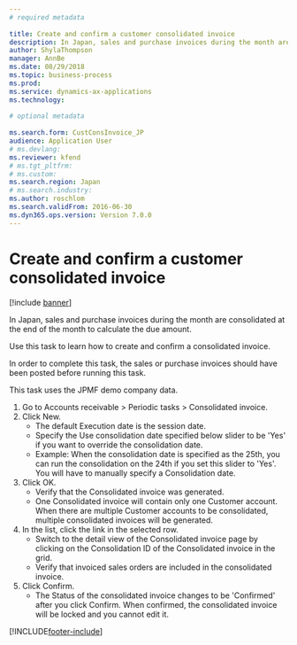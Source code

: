 ```yaml
--- 
# required metadata 
 
title: Create and confirm a customer consolidated invoice
description: In Japan, sales and purchase invoices during the month are consolidated at the end of the month to calculate the due amount. 
author: ShylaThompson
manager: AnnBe 
ms.date: 08/29/2018
ms.topic: business-process 
ms.prod:  
ms.service: dynamics-ax-applications 
ms.technology:  
 
# optional metadata 
 
ms.search.form: CustConsInvoice_JP   
audience: Application User 
# ms.devlang:  
ms.reviewer: kfend
# ms.tgt_pltfrm:  
# ms.custom:  
ms.search.region: Japan
# ms.search.industry: 
ms.author: roschlom
ms.search.validFrom: 2016-06-30 
ms.dyn365.ops.version: Version 7.0.0 
---
```

# Create and confirm a customer consolidated invoice

[!include [banner](../../includes/banner.md)]

In Japan, sales and purchase invoices during the month are consolidated at the end of the month to calculate the due amount. 



Use this task to learn how to create and confirm a consolidated invoice. 



In order to complete this task, the sales or purchase invoices should have been posted before running this task.



This task uses the JPMF demo company data.

1. Go to Accounts receivable > Periodic tasks > Consolidated invoice.
2. Click New.
    * The default Execution date is the session date.  
    * Specify the Use consolidation date specified below slider to be 'Yes' if you want to override the consolidation date.  
    * Example: When the consolidation date is specified as the 25th, you can run the consolidation on the 24th if you set this slider to 'Yes'. You will have to manually specify a Consolidation date.  
3. Click OK.
    * Verify that the Consolidated invoice was generated.  
    * One Consolidated invoice will contain only one Customer account. When there are multiple Customer accounts to be consolidated, multiple consolidated invoices will be generated.  
4. In the list, click the link in the selected row.
    * Switch to the detail view of the Consolidated invoice page  by clicking on the Consolidation ID of the Consolidated invoice in the grid.  
    * Verify that invoiced sales orders are included in the consolidated invoice.  
5. Click Confirm.
    * The Status of the consolidated invoice changes to be 'Confirmed' after you click Confirm. When confirmed, the consolidated invoice will be locked and you cannot edit it.  



[!INCLUDE[footer-include](../../../includes/footer-banner.md)]